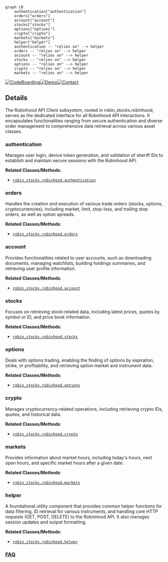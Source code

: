 ```mermaid
graph LR
    authentication["authentication"]
    orders["orders"]
    account["account"]
    stocks["stocks"]
    options["options"]
    crypto["crypto"]
    markets["markets"]
    helper["helper"]
    authentication -- "relies on" --> helper
    orders -- "relies on" --> helper
    account -- "relies on" --> helper
    stocks -- "relies on" --> helper
    options -- "relies on" --> helper
    crypto -- "relies on" --> helper
    markets -- "relies on" --> helper
```

[![CodeBoarding](https://img.shields.io/badge/Generated%20by-CodeBoarding-9cf?style=flat-square)](https://github.com/CodeBoarding/GeneratedOnBoardings)[![Demo](https://img.shields.io/badge/Try%20our-Demo-blue?style=flat-square)](https://www.codeboarding.org/demo)[![Contact](https://img.shields.io/badge/Contact%20us%20-%20contact@codeboarding.org-lightgrey?style=flat-square)](mailto:contact@codeboarding.org)

## Details

The Robinhood API Client subsystem, rooted in robin_stocks.robinhood, serves as the dedicated interface for all Robinhood API interactions. It encapsulates functionalities ranging from secure authentication and diverse order management to comprehensive data retrieval across various asset classes.

### authentication
Manages user login, device token generation, and validation of sheriff IDs to establish and maintain secure sessions with the Robinhood API.


**Related Classes/Methods**:

- <a href="https://github.com/jmfernandes/robin_stocks/blob/master/robin_stocks/robinhood/authentication.py" target="_blank" rel="noopener noreferrer">`robin_stocks.robinhood.authentication`</a>


### orders
Handles the creation and execution of various trade orders (stocks, options, cryptocurrencies), including market, limit, stop-loss, and trailing stop orders, as well as option spreads.


**Related Classes/Methods**:

- <a href="https://github.com/jmfernandes/robin_stocks/blob/master/robin_stocks/robinhood/orders.py" target="_blank" rel="noopener noreferrer">`robin_stocks.robinhood.orders`</a>


### account
Provides functionalities related to user accounts, such as downloading documents, managing watchlists, building holdings summaries, and retrieving user profile information.


**Related Classes/Methods**:

- <a href="https://github.com/jmfernandes/robin_stocks/blob/master/robin_stocks/robinhood/account.py" target="_blank" rel="noopener noreferrer">`robin_stocks.robinhood.account`</a>


### stocks
Focuses on retrieving stock-related data, including latest prices, quotes by symbol or ID, and price book information.


**Related Classes/Methods**:

- <a href="https://github.com/jmfernandes/robin_stocks/blob/master/robin_stocks/robinhood/stocks.py" target="_blank" rel="noopener noreferrer">`robin_stocks.robinhood.stocks`</a>


### options
Deals with options trading, enabling the finding of options by expiration, strike, or profitability, and retrieving option market and instrument data.


**Related Classes/Methods**:

- <a href="https://github.com/jmfernandes/robin_stocks/blob/master/robin_stocks/robinhood/options.py" target="_blank" rel="noopener noreferrer">`robin_stocks.robinhood.options`</a>


### crypto
Manages cryptocurrency-related operations, including retrieving crypto IDs, quotes, and historical data.


**Related Classes/Methods**:

- <a href="https://github.com/jmfernandes/robin_stocks/blob/master/robin_stocks/robinhood/crypto.py" target="_blank" rel="noopener noreferrer">`robin_stocks.robinhood.crypto`</a>


### markets
Provides information about market hours, including today's hours, next open hours, and specific market hours after a given date.


**Related Classes/Methods**:

- <a href="https://github.com/jmfernandes/robin_stocks/blob/master/robin_stocks/robinhood/markets.py" target="_blank" rel="noopener noreferrer">`robin_stocks.robinhood.markets`</a>


### helper
A foundational utility component that provides common helper functions for data filtering, ID retrieval for various instruments, and handling core HTTP requests (GET, POST, DELETE) to the Robinhood API. It also manages session updates and output formatting.


**Related Classes/Methods**:

- <a href="https://github.com/jmfernandes/robin_stocks/blob/master/robin_stocks/robinhood/helper.py" target="_blank" rel="noopener noreferrer">`robin_stocks.robinhood.helper`</a>




### [FAQ](https://github.com/CodeBoarding/GeneratedOnBoardings/tree/main?tab=readme-ov-file#faq)